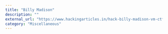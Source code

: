 ```yaml
---
title: "Billy Madison"
description: ""
external_url: "https://www.hackingarticles.in/hack-billy-madison-vm-ctf-challenge/"
category: "Miscellaneous"
---
```

